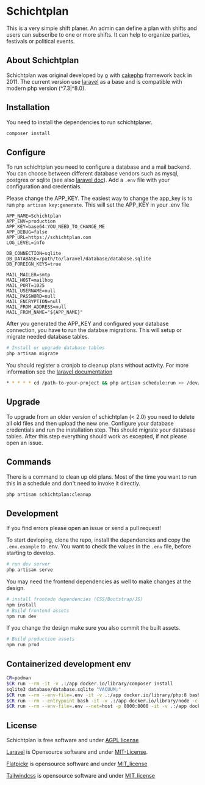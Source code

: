 # Schichtplan

This is a very simple shift planer. An admin can define a plan with shifts and users can subscribe to one or more shifts. It can help to organize parties, festivals or political events. 

## About Schichtplan

Schichtplan was original developed by [o](https://code.immerda.ch/o) with [cakephp](https://book.cakephp.org/1.3/en/index.html) framework back in 2011. The current version use [laravel](https://github.com/laravel/framework) as a base and is compatible with modern php version (^7.3|^8.0). 

## Installation

You need to install the dependencies to run schichtplaner.
```bash
composer install
```

## Configure
To run schichtplan you need to configure a database and a mail backend. You can choose between different database vendors such as mysql, postgres or sqlite (see also [laravel doc](https://github.com/laravel/framework)). Add a `.env` file with your configuration and credentials.

Please change the APP_KEY. The easiest way to change the app_key is to run `php artisan key:generate`. This will set the APP_KEY in your .env file

```dotenv
APP_NAME=Schichtplan
APP_ENV=production
APP_KEY=base64:YOU_NEED_TO_CHANGE_ME
APP_DEBUG=false
APP_URL=https://schichtplan.com
LOG_LEVEL=info

DB_CONNECTION=sqlite
DB_DATABASE=/path/to/laravel/database/database.sqlite
DB_FOREIGN_KEYS=true

MAIL_MAILER=smtp
MAIL_HOST=mailhog
MAIL_PORT=1025
MAIL_USERNAME=null
MAIL_PASSWORD=null
MAIL_ENCRYPTION=null
MAIL_FROM_ADDRESS=null
MAIL_FROM_NAME="${APP_NAME}"
```

After you generated the APP_KEY and configured your database connection, you have to run the databse migrations. This will setup or migrate needed database tables.

```bash
# Install or upgrade database tables
php artisan migrate
```

You should register a cronjob to cleanup plans without activity. For more information see the [laravel documentation](https://laravel.com/docs/8.x/scheduling) 
```bash
* * * * * cd /path-to-your-project && php artisan schedule:run >> /dev/null 2>&1```
```
## Upgrade
To upgrade from an older version of schichtplan (< 2.0) you need to delete all old files and then upload the new one. Configure your database credentials and run the installation step. This should migrate your database tables. After this step everything should work as excepted, if not please open an issue.

## Commands
There is a command to clean up old plans. Most of the time you want to run this in a schedule and don't need to invoke it directly.
```bash
php artisan schichtplan:cleanup
```

## Development
If you find errors please open an issue or send a pull request!

To start devloping, clone the repo, install the dependencies and copy the `.env.example` to .env. You want to check the values in the `.env` file, before starting to develop.
```bash
# run dev server
php artisan serve
```
You may need the frontend dependencies as well to make changes at the design.
```bash
# install frontedn dependencies (CSS/Bootstrap/JS)
npm install
# Build frontend assets
npm run dev
```
If you change the design make sure you also commit the built assets.
```bash
# Build production assets 
npm run prod
```

## Containerized development env

```bash
CR=podman
$CR run --rm -it -v .:/app docker.io/library/composer install
sqlite3 database/database.sqlite "VACUUM;"
$CR run --rm --env-file=.env -it -v .:/app docker.io/library/php:8 bash -c "cd /app && php artisan migrate"
$CR run --rm --entrypoint bash -it -v .:/app docker.io/library/node -c 'cd /app && npm install && npm run dev'
$CR run --rm --env-file=.env --net=host -p 8000:8000 -it -v .:/app docker.io/library/php:8 bash -c "cd /app && php artisan serve"
```

## License

Schichtplan is free software and under [AGPL license](https://www.gnu.org/licenses/agpl-3.0.en.html)

[Laravel](https://laravel.com) is Opensource software and under [MIT-License](https://opensource.org/licenses/MIT).

[Flatpickr](https://opensource.org/licenses/MIT) is opensource software and under [MIT_license](https://opensource.org/licenses/MIT)

[Tailwindcss](https://github.com/tailwindlabs/tailwindcss) is opensource software and under [MIT_license](https://opensource.org/licenses/MIT)
